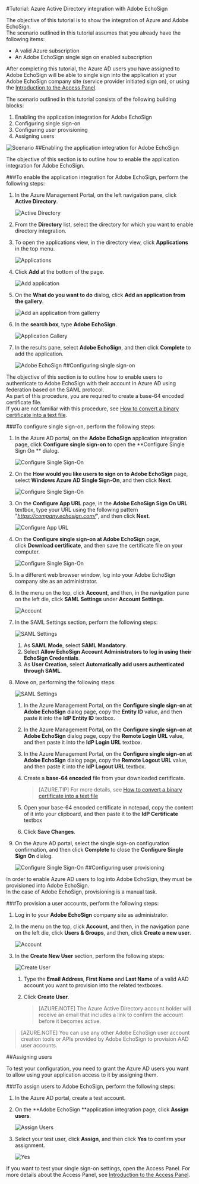 <properties 
    pageTitle="Tutorial: Azure Active Directory integration with Adobe EchoSign | Windows Azure" 
    description="Learn how to use Adobe EchoSign with Azure Active Directory to enable single sign-on, automated provisioning, and more!" 
    services="active-directory" authors="markusvi"  
    documentationCenter="na" 
    manager="stevenpo"/>
<tags
	ms.service="active-directory"
	ms.date="10/22/2015"
	wacn.date=""/>

#Tutorial: Azure Active Directory integration with Adobe EchoSign

The objective of this tutorial is to show the integration of Azure and Adobe EchoSign.  
The scenario outlined in this tutorial assumes that you already have the following items:

-   A valid Azure subscription
-   An Adobe EchoSign single sign on enabled subscription

After completing this tutorial, the Azure AD users you have assigned to Adobe EchoSign will be able to single sign into the application at your Adobe EchoSign company site (service provider initiated sign on), or using the [Introduction to the Access Panel](/documentation/articles/active-directory-saas-access-panel-introduction).

The scenario outlined in this tutorial consists of the following building blocks:

1.  Enabling the application integration for Adobe EchoSign
2.  Configuring single sign-on
3.  Configuring user provisioning
4.  Assigning users

![Scenario](./media/active-directory-saas-adobe-echosign-tutorial/IC789511.png "Scenario")
##Enabling the application integration for Adobe EchoSign

The objective of this section is to outline how to enable the application integration for Adobe EchoSign.

###To enable the application integration for Adobe EchoSign, perform the following steps:

1.  In the Azure Management Portal, on the left navigation pane, click **Active Directory**.

    ![Active Directory](./media/active-directory-saas-adobe-echosign-tutorial/IC700993.png "Active Directory")

2.  From the **Directory** list, select the directory for which you want to enable directory integration.

3.  To open the applications view, in the directory view, click **Applications** in the top menu.

    ![Applications](./media/active-directory-saas-adobe-echosign-tutorial/IC700994.png "Applications")

4.  Click **Add** at the bottom of the page.

    ![Add application](./media/active-directory-saas-adobe-echosign-tutorial/IC749321.png "Add application")

5.  On the **What do you want to do** dialog, click **Add an application from the gallery**.

    ![Add an application from gallerry](./media/active-directory-saas-adobe-echosign-tutorial/IC749322.png "Add an application from gallerry")

6.  In the **search box**, type **Adobe EchoSign**.

    ![Application Gallery](./media/active-directory-saas-adobe-echosign-tutorial/IC789514.png "Application Gallery")

7.  In the results pane, select **Adobe EchoSign**, and then click **Complete** to add the application.

    ![Adobe EchoSign](./media/active-directory-saas-adobe-echosign-tutorial/IC789515.png "Adobe EchoSign")
##Configuring single sign-on

The objective of this section is to outline how to enable users to authenticate to Adobe EchoSign with their account in Azure AD using federation based on the SAML protocol.  
As part of this procedure, you are required to create a base-64 encoded certificate file.  
If you are not familiar with this procedure, see [How to convert a binary certificate into a text file](http://youtu.be/PlgrzUZ-Y1o).

###To configure single sign-on, perform the following steps:

1.  In the Azure AD portal, on the **Adobe EchoSign** application integration page, click **Configure single sign-on** to open the **Configure Single Sign On ** dialog.

    ![Configure Single Sign-On](./media/active-directory-saas-adobe-echosign-tutorial/IC789516.png "Configure Single Sign-On")

2.  On the **How would you like users to sign on to Adobe EchoSign** page, select **Windows Azure AD Single Sign-On**, and then click **Next**.

    ![Configure Single Sign-On](./media/active-directory-saas-adobe-echosign-tutorial/IC789517.png "Configure Single Sign-On")

3.  On the **Configure App URL** page, in the **Adobe EchoSign Sign On URL** textbox, type your URL using the following pattern "*https://company.echosign.com/*", and then click **Next**.

    ![Configure App URL](./media/active-directory-saas-adobe-echosign-tutorial/IC789518.png "Configure App URL")

4.  On the **Configure single sign-on at Adobe EchoSign** page, click **Download certificate**, and then save the certificate file on your computer.

    ![Configure Single Sign-On](./media/active-directory-saas-adobe-echosign-tutorial/IC789519.png "Configure Single Sign-On")

5.  In a different web browser window, log into your Adobe EchoSign company site as an administrator.

6.  In the menu on the top, click **Account**, and then, in the navigation pane on the left die, click **SAML Settings** under **Account Settings**.

    ![Account](./media/active-directory-saas-adobe-echosign-tutorial/IC789520.png "Account")

7.  In the SAML Settings section, perform the following steps:

    ![SAML Settings](./media/active-directory-saas-adobe-echosign-tutorial/IC789521.png "SAML Settings")

    1.  As **SAML Mode**, select **SAML Mandatory**.
    2.  Select **Allow EchoSign Account Administrators to log in using their EchoSign Credentials**.
    3.  As **User Creation**, select **Automatically add users authenticated through SAML**.

8.  Move on, performing the following steps:

    ![SAML Settings](./media/active-directory-saas-adobe-echosign-tutorial/IC789522.png "SAML Settings")

    1.  In the Azure Management Portal, on the **Configure single sign-on at Adobe EchoSign** dialog page, copy the **Entity ID** value, and then paste it into the **IdP Entity ID** textbox.
    2.  In the Azure Management Portal, on the **Configure single sign-on at Adobe EchoSign** dialog page, copy the **Remote Login URL** value, and then paste it into the **IdP Login URL** textbox.
    3.  In the Azure Management Portal, on the **Configure single sign-on at Adobe EchoSign** dialog page, copy the **Remote Logout URL** value, and then paste it into the **IdP Logout URL** textbox.
    4.  Create a **base-64 encoded** file from your downloaded certificate.  

		>[AZURE.TIP] For more details, see [How to convert a binary certificate into a text file](http://youtu.be/PlgrzUZ-Y1o)
    5.  Open your base-64 encoded certificate in notepad, copy the content of it into your clipboard, and then paste it to the **IdP Certificate** textbox
    6.  Click **Save Changes**.

9.  On the Azure AD portal, select the single sign-on configuration confirmation, and then click **Complete** to close the **Configure Single Sign On** dialog.

    ![Configure Single Sign-On](./media/active-directory-saas-adobe-echosign-tutorial/IC789523.png "Configure Single Sign-On")
##Configuring user provisioning

In order to enable Azure AD users to log into Adobe EchoSign, they must be provisioned into Adobe EchoSign.  
In the case of Adobe EchoSign, provisioning is a manual task.

###To provision a user accounts, perform the following steps:

1.  Log in to your **Adobe EchoSign** company site as administrator.

2.  In the menu on the top, click **Account**, and then, in the navigation pane on the left die, click **Users & Groups**, and then, click **Create a new user**.

    ![Account](./media/active-directory-saas-adobe-echosign-tutorial/IC789524.png "Account")

3.  In the **Create New User** section, perform the following steps:

    ![Create User](./media/active-directory-saas-adobe-echosign-tutorial/IC789525.png "Create User")

    1.  Type the **Email Address**, **First Name** and **Last Name** of a valid AAD account you want to provision into the related textboxes.
    2.  Click **Create User**.

		>[AZURE.NOTE] The Azure Active Directory account holder will receive an email that includes a link to confirm the account before it becomes active.

>[AZURE.NOTE] You can use any other Adobe EchoSign user account creation tools or APIs provided by Adobe EchoSign to provision AAD user accounts.

##Assigning users

To test your configuration, you need to grant the Azure AD users you want to allow using your application access to it by assigning them.

###To assign users to Adobe EchoSign, perform the following steps:

1.  In the Azure AD portal, create a test account.

2.  On the **Adobe EchoSign **application integration page, click **Assign users**.

    ![Assign Users](./media/active-directory-saas-adobe-echosign-tutorial/IC789526.png "Assign Users")

3.  Select your test user, click **Assign**, and then click **Yes** to confirm your assignment.

    ![Yes](./media/active-directory-saas-adobe-echosign-tutorial/IC767830.png "Yes")

If you want to test your single sign-on settings, open the Access Panel. For more details about the Access Panel, see [Introduction to the Access Panel](/documentation/articles/active-directory-saas-access-panel-introduction).
